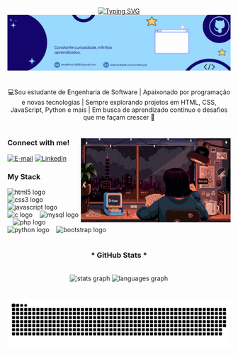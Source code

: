 <div align="center">
<a href="https://git.io/typing-svg"><img src="https://readme-typing-svg.demolab.com?font=Fira+Code&pause=1000&center=true&vCenter=true&width=435&lines=%E2%8A%B9+%E2%82%8A+Welcome+to+my+Profile++%E2%82%8A+%E2%8A%B9+" alt="Typing SVG" /></a>
</div>

<img align="center" alt="" src="./src/header.gif">

#
<p align="center">💻Sou estudante de Engenharia de Software | Apaixonado por programação e novas tecnologias | Sempre explorando projetos em HTML, CSS, JavaScript, Python e mais | Em busca de aprendizado contínuo e desafios que me façam crescer 🚀

#
###
<img align="right" alt="" height="190px" src="./src/study.gif">

<h3 align="left">Connect with me!</h3>

[![E-mail](https://img.shields.io/badge/-Email-000?style=for-the-badge&logo=microsoft-outlook&logoColor=FF00F6&color:FFF)](mailto:israellima1808@gmail.com)
[![LinkedIn](https://img.shields.io/badge/-LinkedIn-000?style=for-the-badge&logo=linkedin&logoColor=FF00F6&color:FFF)](www.linkedin.com/in/levyyzz/)


<h3 align="left">My Stack </h3>

<div align="left">
  <img src="https://cdn.jsdelivr.net/gh/devicons/devicon/icons/html5/html5-original.svg" height="25" alt="html5 logo"  />
  <img width="8" />
  <img src="https://cdn.jsdelivr.net/gh/devicons/devicon/icons/css3/css3-original.svg" height="25" alt="css3 logo"  />
  <img width="8" />
  <img src="https://cdn.jsdelivr.net/gh/devicons/devicon/icons/javascript/javascript-plain.svg" height="25" alt="javascript logo"  />
  <img width="8" />
  <img src="https://cdn.jsdelivr.net/gh/devicons/devicon/icons/c/c-original.svg" height="25" alt="c logo"  />
  <img width="8" />
  <img src="https://cdn.jsdelivr.net/gh/devicons/devicon/icons/mysql/mysql-original.svg" height="25" alt="mysql logo"  />
  <img width="8" />
  <img src="https://cdn.jsdelivr.net/gh/devicons/devicon@latest/icons/php/php-original.svg" height="32" alt="php logo" />
  <img width="8" />
  <img src="https://cdn.jsdelivr.net/gh/devicons/devicon@latest/icons/python/python-original.svg" height="25" alt="python logo" />
  <img width="8" />
  <img src="https://cdn.jsdelivr.net/gh/devicons/devicon@latest/icons/bootstrap/bootstrap-original.svg" height="25" alt="bootstrap logo" />
          

</div>

<div>
  
#

<div style="text-align: center;" align="center">
  <h3>* GitHub Stats *</h3>
  <br>
  
<div align="center">
  <img src="https://github-readme-stats.vercel.app/api?username=israellevyzz&hide_title=false&hide_rank=false&show_icons=true&include_all_commits=true&count_private=true&disable_animations=false&theme=shades-of-purple&locale=pt-br&hide_border=false&order=1" height="150" alt="stats graph"  />
  <img src="https://github-readme-stats.vercel.app/api/top-langs?username=israellevyzz&locale=pt-br&hide_title=false&layout=compact&card_width=320&langs_count=5&theme=shades-of-purple&hide_border=false&order=2" height="100" alt="languages graph"  />
</div>

#

<picture align="center">
  <source media="(prefers-color-scheme: dark)" srcset="https://raw.githubusercontent.com/mari4souza/mari4souza/output/github-contribution-grid-snake-dark.svg">
  <source media="(prefers-color-scheme: light)" srcset="https://raw.githubusercontent.com/mari4souza/mari4souza/output/github-contribution-grid-snake-dark.svg">
  <img align="center" alt="github contribution grid snake animation" src="https://raw.githubusercontent.com/mari4souza/mari4souza/output/github-contribution-grid-snake.svg">
</picture>
